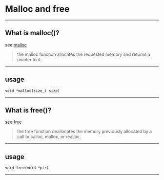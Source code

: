 # Malloc and free

----
## What is malloc()?
see [malloc](https://www.tutorialspoint.com/c_standard_library/c_function_malloc.htm)

> the malloc function allocates the requested memory and returns a pointer to it.

----
## usage

```
void *malloc(size_t size)
```
----
## What is free()?
see [free](https://www.tutorialspoint.com/c_standard_library/c_function_free.htm)

> the free function deallocates the memory previously allocated by a call to calloc, malloc, or realloc.

----
## usage

```
void free(void *ptr)
```
----